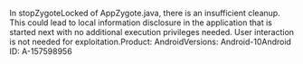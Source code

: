 In stopZygoteLocked of AppZygote.java, there is an insufficient cleanup. This could lead to local information disclosure in the application that is started next with no additional execution privileges needed. User interaction is not needed for exploitation.Product: AndroidVersions: Android-10Android ID: A-157598956
